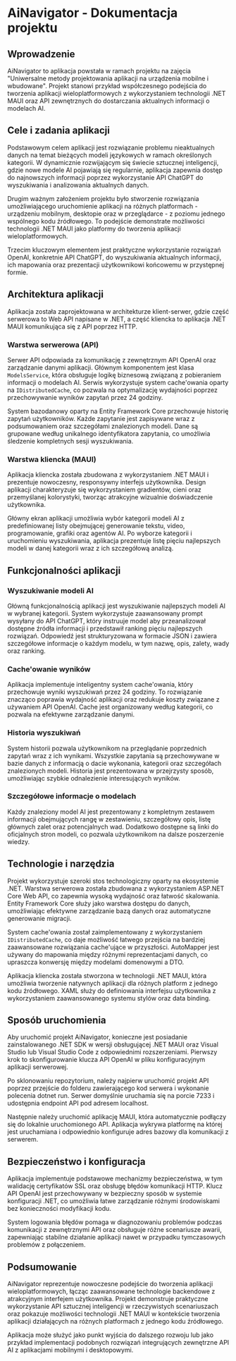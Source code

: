 # AiNavigator - Dokumentacja projektu

## Wprowadzenie

AiNavigator to aplikacja powstała w ramach projektu na zajęcia "Uniwersalne metody projektowania aplikacji na urządzenia mobilne i wbudowane". Projekt stanowi przykład współczesnego podejścia do tworzenia aplikacji wieloplatformowych z wykorzystaniem technologii .NET MAUI oraz API zewnętrznych do dostarczania aktualnych informacji o modelach AI.

## Cele i zadania aplikacji

Podstawowym celem aplikacji jest rozwiązanie problemu nieaktualnych danych na temat bieżących modeli językowych w ramach określonych kategorii. W dynamicznie rozwijającym się świecie sztucznej inteligencji, gdzie nowe modele AI pojawiają się regularnie, aplikacja zapewnia dostęp do najnowszych informacji poprzez wykorzystanie API ChatGPT do wyszukiwania i analizowania aktualnych danych.

Drugim ważnym założeniem projektu było stworzenie rozwiązania umożliwiającego uruchomienie aplikacji na różnych platformach - urządzeniu mobilnym, desktopie oraz w przeglądarce - z poziomu jednego wspólnego kodu źródłowego. To podejście demonstrate możliwości technologii .NET MAUI jako platformy do tworzenia aplikacji wieloplatformowych.

Trzecim kluczowym elementem jest praktyczne wykorzystanie rozwiązań OpenAI, konkretnie API ChatGPT, do wyszukiwania aktualnych informacji, ich mapowania oraz prezentacji użytkownikowi końcowemu w przystępnej formie.

## Architektura aplikacji

Aplikacja została zaprojektowana w architekturze klient-serwer, gdzie część serwerowa to Web API napisane w .NET, a część kliencka to aplikacja .NET MAUI komunikująca się z API poprzez HTTP.

### Warstwa serwerowa (API)

Serwer API odpowiada za komunikację z zewnętrznym API OpenAI oraz zarządzanie danymi aplikacji. Głównym komponentem jest klasa `ModelsService`, która obsługuje logikę biznesową związaną z pobieraniem informacji o modelach AI. Serwis wykorzystuje system cache'owania oparty na `IDistributedCache`, co pozwala na optymalizację wydajności poprzez przechowywanie wyników zapytań przez 24 godziny.

System bazodanowy oparty na Entity Framework Core przechowuje historię zapytań użytkowników. Każde zapytanie jest zapisywane wraz z podsumowaniem oraz szczegółami znalezionych modeli. Dane są grupowane według unikalnego identyfikatora zapytania, co umożliwia śledzenie kompletnych sesji wyszukiwania.

### Warstwa kliencka (MAUI)

Aplikacja kliencka została zbudowana z wykorzystaniem .NET MAUI i prezentuje nowoczesny, responsywny interfejs użytkownika. Design aplikacji charakteryzuje się wykorzystaniem gradientów, cieni oraz przemyślanej kolorystyki, tworząc atrakcyjne wizualnie doświadczenie użytkownika.

Główny ekran aplikacji umożliwia wybór kategorii modeli AI z predefiniowanej listy obejmującej generowanie tekstu, video, programowanie, grafiki oraz agentów AI. Po wyborze kategorii i uruchomieniu wyszukiwania, aplikacja prezentuje listę pięciu najlepszych modeli w danej kategorii wraz z ich szczegółową analizą.

## Funkcjonalności aplikacji

### Wyszukiwanie modeli AI

Główną funkcjonalnością aplikacji jest wyszukiwanie najlepszych modeli AI w wybranej kategorii. System wykorzystuje zaawansowany prompt wysyłany do API ChatGPT, który instruuje model aby przeanalizował dostępne źródła informacji i przedstawił ranking pięciu najlepszych rozwiązań. Odpowiedź jest strukturyzowana w formacie JSON i zawiera szczegółowe informacje o każdym modelu, w tym nazwę, opis, zalety, wady oraz ranking.

### Cache'owanie wyników

Aplikacja implementuje inteligentny system cache'owania, który przechowuje wyniki wyszukiwań przez 24 godziny. To rozwiązanie znacząco poprawia wydajność aplikacji oraz redukuje koszty związane z używaniem API OpenAI. Cache jest organizowany według kategorii, co pozwala na efektywne zarządzanie danymi.

### Historia wyszukiwań

System historii pozwala użytkownikom na przeglądanie poprzednich zapytań wraz z ich wynikami. Wszystkie zapytania są przechowywane w bazie danych z informacją o dacie wykonania, kategorii oraz szczegółach znalezionych modeli. Historia jest prezentowana w przejrzysty sposób, umożliwiając szybkie odnalezienie interesujących wyników.

### Szczegółowe informacje o modelach

Każdy znaleziony model AI jest prezentowany z kompletnym zestawem informacji obejmujących rangę w zestawieniu, szczegółowy opis, listę głównych zalet oraz potencjalnych wad. Dodatkowo dostępne są linki do oficjalnych stron modeli, co pozwala użytkownikom na dalsze poszerzenie wiedzy.

## Technologie i narzędzia

Projekt wykorzystuje szeroki stos technologiczny oparty na ekosystemie .NET. Warstwa serwerowa została zbudowana z wykorzystaniem ASP.NET Core Web API, co zapewnia wysoką wydajność oraz łatwość skalowania. Entity Framework Core służy jako warstwa dostępu do danych, umożliwiając efektywne zarządzanie bazą danych oraz automatyczne generowanie migracji.

System cache'owania został zaimplementowany z wykorzystaniem `IDistributedCache`, co daje możliwość łatwego przejścia na bardziej zaawansowane rozwiązania cache'ujące w przyszłości. AutoMapper jest używany do mapowania między różnymi reprezentacjami danych, co upraszcza konwersję między modelami domenowymi a DTO.

Aplikacja kliencka została stworzona w technologii .NET MAUI, która umożliwia tworzenie natywnych aplikacji dla różnych platform z jednego kodu źródłowego. XAML służy do definiowania interfejsu użytkownika z wykorzystaniem zaawansowanego systemu stylów oraz data binding.

## Sposób uruchomienia

Aby uruchomić projekt AiNavigator, konieczne jest posiadanie zainstalowanego .NET SDK w wersji obsługującej .NET MAUI oraz Visual Studio lub Visual Studio Code z odpowiednimi rozszerzeniami. Pierwszy krok to skonfigurowanie klucza API OpenAI w pliku konfiguracyjnym aplikacji serwerowej.

Po sklonowaniu repozytorium, należy najpierw uruchomić projekt API poprzez przejście do folderu zawierającego kod serwera i wykonanie polecenia dotnet run. Serwer domyślnie uruchamia się na porcie 7233 i udostępnia endpoint API pod adresem localhost.

Następnie należy uruchomić aplikację MAUI, która automatycznie podłączy się do lokalnie uruchomionego API. Aplikacja wykrywa platformę na której jest uruchamiana i odpowiednio konfiguruje adres bazowy dla komunikacji z serwerem.

## Bezpieczeństwo i konfiguracja

Aplikacja implementuje podstawowe mechanizmy bezpieczeństwa, w tym walidację certyfikatów SSL oraz obsługę błędów komunikacji HTTP. Klucz API OpenAI jest przechowywany w bezpieczny sposób w systemie konfiguracji .NET, co umożliwia łatwe zarządzanie różnymi środowiskami bez konieczności modyfikacji kodu.

System logowania błędów pomaga w diagnozowaniu problemów podczas komunikacji z zewnętrznymi API oraz obsługuje różne scenariusze awarii, zapewniając stabilne działanie aplikacji nawet w przypadku tymczasowych problemów z połączeniem.

## Podsumowanie

AiNavigator reprezentuje nowoczesne podejście do tworzenia aplikacji wieloplatformowych, łącząc zaawansowane technologie backendowe z atrakcyjnym interfejem użytkownika. Projekt demonstruje praktyczne wykorzystanie API sztucznej inteligencji w rzeczywistych scenariuszach oraz pokazuje możliwości technologii .NET MAUI w kontekście tworzenia aplikacji działających na różnych platformach z jednego kodu źródłowego.

Aplikacja może służyć jako punkt wyjścia do dalszego rozwoju lub jako przykład implementacji podobnych rozwiązań integrujących zewnętrzne API AI z aplikacjami mobilnymi i desktopowymi.
